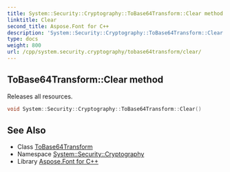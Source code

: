 ```yaml
---
title: System::Security::Cryptography::ToBase64Transform::Clear method
linktitle: Clear
second_title: Aspose.Font for C++
description: 'System::Security::Cryptography::ToBase64Transform::Clear method. Releases all resources in C++.'
type: docs
weight: 800
url: /cpp/system.security.cryptography/tobase64transform/clear/
---
```

## ToBase64Transform::Clear method


Releases all resources.

```cpp
void System::Security::Cryptography::ToBase64Transform::Clear()
```

## See Also

* Class [ToBase64Transform](../)
* Namespace [System::Security::Cryptography](../../)
* Library [Aspose.Font for C++](../../../)

